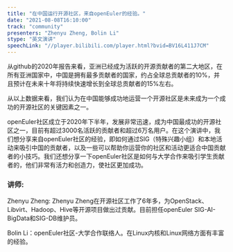 ```yaml
---
title: "在中国运行开源社区，来自openEuler的经验。"
date: "2021-08-08T16:10:00" 
track: "community"
presenters: "Zhenyu Zheng, Bolin Li"
stype: "英文演讲"
speechLink: "//player.bilibili.com/player.html?bvid=BV16L411J7CM"
---
```

从github的2020年报告来看，亚洲已经成为活跃的开源贡献者的第二大地区，在所有亚洲国家中，中国是拥有最多贡献者的国家，约占全球总贡献者的10%，并且预计在未来十年将持续快速增长到全球总贡献者的15%左右。
 

 从以上数据来看，我们认为在中国能够成功地运营一个开源社区是未来成为一个成功的开源社区的关键因素之一。
 

 openEuler社区成立于2020年下半年，发展非常迅速，成为中国最成功的开源社区之一，目前有超过3000名活跃的贡献者和超过6万名用户。在这个演讲中，我们想分享来自openEuler社区的经验，即如何通过SIG（特殊兴趣小组）和本地活动来吸引中国的贡献者，以及一些可以帮助你运营你的社区和活动更适合中国贡献者的小技巧。我们还想分享一下openEuler社区是如何与大学合作来吸引学生贡献者的，他们非常有活力和创造力，使社区更加成功。
 ### 讲师: 
 Zhenyu Zheng: Zhenyu Zheng在开源社区工作了6年多，为OpenStack、Libvirt、Hadoop、Hive等开源项目做出过贡献。目前担任openEuler SIG-AI-BigData和SIG-DB维护员。

Bolin Li：openEuler社区-大学合作联络人。在Linux内核和Linux网络方面有丰富的经验。